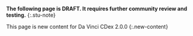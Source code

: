 <!-- input/examples/cdex-questionnaire-example1.json -->

**The following page is DRAFT. It requires further community review and testing.**
{:.stu-note}

This page is new content for Da Vinci CDex 2.0.0
{:.new-content}